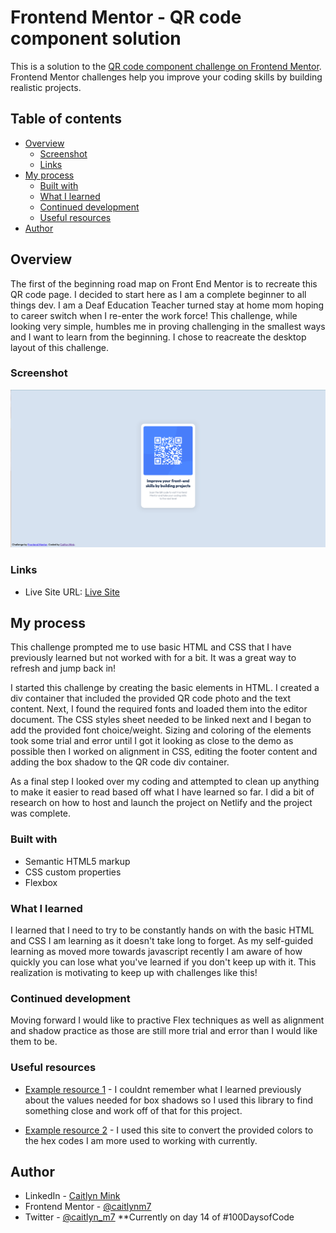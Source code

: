 # Frontend Mentor - QR code component solution

This is a solution to the [QR code component challenge on Frontend Mentor](https://www.frontendmentor.io/challenges/qr-code-component-iux_sIO_H). Frontend Mentor challenges help you improve your coding skills by building realistic projects.

## Table of contents

- [Overview](#overview)
  - [Screenshot](#screenshot)
  - [Links](#links)
- [My process](#my-process)
  - [Built with](#built-with)
  - [What I learned](#what-i-learned)
  - [Continued development](#continued-development)
  - [Useful resources](#useful-resources)
- [Author](#author)

## Overview

The first of the beginning road map on Front End Mentor is to recreate this QR code page. I decided to start here as I am a complete beginner to all things dev. I am a Deaf Education Teacher turned stay at home mom hoping to career switch when I re-enter the work force! This challenge, while looking very simple, humbles me in proving challenging in the smallest ways and I want to learn from the beginning. I chose to reacreate the desktop layout of this challenge.

### Screenshot

![](./media/ScreenShot%20.png)

### Links

- Live Site URL: [Live Site](https://animated-daffodil-5092e0.netlify.app)

## My process

This challenge prompted me to use basic HTML and CSS that I have previously learned but not worked with for a bit. It was a great way to refresh and jump back in!

I started this challenge by creating the basic elements in HTML. I created a div container that included the provided QR code photo and the text content. Next, I found the required fonts and loaded them into the editor document. The CSS styles sheet needed to be linked next and I began to add the provided font choice/weight. Sizing and coloring of the elements took some trial and error until I got it looking as close to the demo as possible then I worked on alignment in CSS, editing the footer content and adding the box shadow to the QR code div container.

As a final step I looked over my coding and attempted to clean up anything to make it easier to read based off what I have learned so far. I did a bit of research on how to host and launch the project on Netlify and the project was complete.

### Built with

- Semantic HTML5 markup
- CSS custom properties
- Flexbox

### What I learned

I learned that I need to try to be constantly hands on with the basic HTML and CSS I am learning as it doesn't take long to forget. As my self-guided learning as moved more towards javascript recently I am aware of how quickly you can lose what you've learned if you don't keep up with it. This realization is motivating to keep up with challenges like this!

### Continued development

Moving forward I would like to practive Flex techniques as well as alignment and shadow practice as those are still more trial and error than I would like them to be.

### Useful resources

- [Example resource 1](https://htmlcssfreebies.com/css-box-shadow-examples/) - I couldnt remember what I learned previously about the values needed for box shadows so I used this library to find something close and work off of that for this project.

- [Example resource 2](https://www.rapidtables.com/convert/color/hsl-to-rgb.html) - I used this site to convert the provided colors to the hex codes I am more used to working with currently.

## Author

- LinkedIn - [Caitlyn Mink](https://www.linkedin.com/in/caitlyn-mink-a3a5a9b1/)
- Frontend Mentor - [@caitlynm7](https://www.frontendmentor.io/profile/caitlynm7)
- Twitter - [@caitlyn_m7](https://twitter.com/caitlyn_m7) \*\*Currently on day 14 of #100DaysofCode
